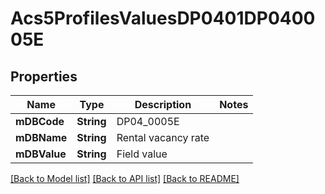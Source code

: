 # Acs5ProfilesValuesDP0401DP040005E

## Properties
Name | Type | Description | Notes
------------ | ------------- | ------------- | -------------
**mDBCode** | **String** | DP04_0005E | 
**mDBName** | **String** | Rental vacancy rate | 
**mDBValue** | **String** | Field value | 

[[Back to Model list]](../README.md#documentation-for-models) [[Back to API list]](../README.md#documentation-for-api-endpoints) [[Back to README]](../README.md)


